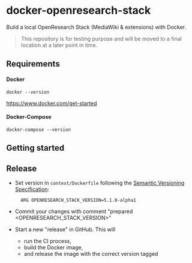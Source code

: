 # docker-openresearch-stack

Build a local OpenResearch Stack (MediaWiki &amp; extensions) with Docker.

> This repository is for testing purpose and will be moved to a final location at a later point in time.

## Requirements

#### Docker
```
docker --version
```
https://www.docker.com/get-started

#### Docker-Compose
```
docker-compose --version
```

## Getting started

## Release
- Set version in `context/Dockerfile` following the [Semantic Versioning Specification](https://semver.org/):

        ARG OPENRESEARCH_STACK_VERSION=5.1.0-alpha1

- Commit your changes with comment "prepared <OPENRESEARCH_STACK_VERSION>"
- Start a new "release" in GitHub. This will
	- run the CI process,
	- build the Docker image,
	- and release the image with the correct version tagged
